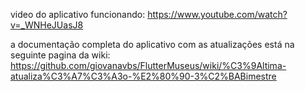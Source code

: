 video do aplicativo funcionando: https://www.youtube.com/watch?v=_WNHeJUasJ8 

a documentação completa do aplicativo com as atualizações está na seguinte pagina da wiki: https://github.com/giovanavbs/FlutterMuseus/wiki/%C3%9Altima-atualiza%C3%A7%C3%A3o-%E2%80%90-3%C2%BABimestre
